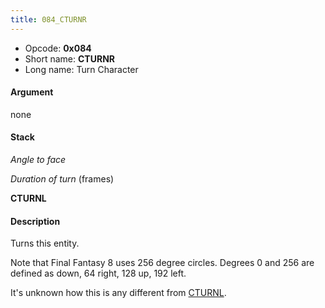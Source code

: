 ```yaml
---
title: 084_CTURNR
---
```


-   Opcode: **0x084**
-   Short name: **CTURNR**
-   Long name: Turn Character

#### Argument

none

#### Stack

  
*Angle to face*

*Duration of turn* (frames)

**CTURNL**

#### Description

Turns this entity.

Note that Final Fantasy 8 uses 256 degree circles. Degrees 0 and 256 are defined as down, 64 right, 128 up, 192 left.

It's unknown how this is any different from [CTURNL](085_CTURNL.md).
